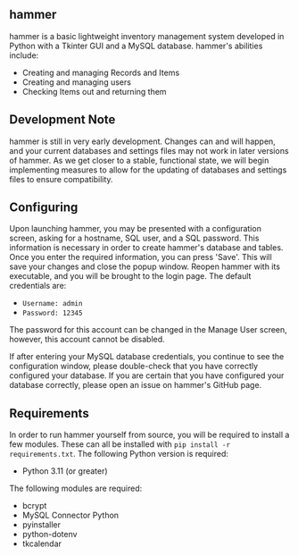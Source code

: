 ## hammer
hammer is a basic lightweight inventory management system developed in Python with a Tkinter GUI and a MySQL database.
hammer's abilities include:
- Creating and managing Records and Items
- Creating and managing users
- Checking Items out and returning them

## Development Note
hammer is still in very early development. Changes can and will happen, and your current databases and settings files may 
not work in later versions of hammer. As we get closer to a stable, functional state, we will begin implementing measures
to allow for the updating of databases and settings files to ensure compatibility.

## Configuring
Upon launching hammer, you may be presented with a configuration screen, asking for a hostname, SQL user, and a SQL password.
This information is necessary in order to create hammer's database and tables. Once you enter the required information, 
you can press 'Save'. This will save your changes and close the popup window. Reopen hammer with its executable, and you 
will be brought to the login page. The default credentials are:
- ```Username: admin```
- ```Password: 12345```

The password for this account can be changed in the Manage User screen, however, this account cannot be disabled.

If after entering your MySQL database credentials, you continue to see the configuration window, please double-check that
you have correctly configured your database. If you are certain that you have configured your database correctly,
please open an issue on hammer's GitHub page. 

## Requirements
In order to run hammer yourself from source, you will be required to install a few modules. These can all be installed with
```pip install -r requirements.txt```. The following Python version is required:
- Python 3.11 (or greater)

The following modules are required:
- bcrypt
- MySQL Connector Python
- pyinstaller
- python-dotenv
- tkcalendar